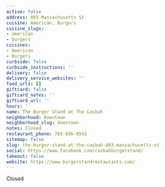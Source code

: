 ```yaml
---
active: false
address: 803 Massachusetts St
cuisine: American, Burgers
cuisine_slugs:
- american
- burgers
cuisines:
- American
- Burgers
curbside: false
curbside_instructions: ''
delivery: false
delivery_service_websites: ''
food_urls: []
giftcard: false
giftcard_notes: ''
giftcard_url: ''
hours: ''
name: The Burger Stand at The Casbah
neighborhood: Downtown
neighborhood_slug: downtown
notes: Closed
restaurant_phone: 785-856-0543
sitemap: false
slug: the-burger-stand-at-the-casbah-803-massachusetts-st
social: https://www.facebook.com/casbahburgerstand/
takeout: false
website: https://www.burgerstandrestaurants.com/
---
```


Closed